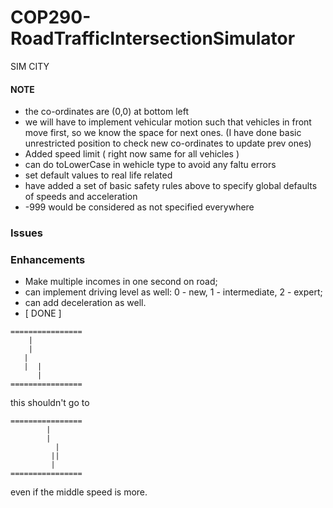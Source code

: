 # COP290-RoadTrafficIntersectionSimulator
SIM CITY

#### NOTE
- the co-ordinates are (0,0) at bottom left
- we will have to implement vehicular motion such that vehicles in front move first, so we know the space for next ones. (I have done basic unrestricted position to check new co-ordinates to update prev ones)
- Added speed limit ( right now same for all vehicles )
- can do toLowerCase in wehicle type to avoid any faltu errors
- set default values to real life related
- have added a set of basic safety rules above to specify global defaults of speeds and acceleration
- -999 would be considered as not specified everywhere
### Issues

### Enhancements
- Make multiple incomes in one second on road;
- can implement driving level as well: 0 - new, 1 - intermediate, 2 - expert;
- can add deceleration as well.
- [ DONE ]
```
================
    |
    |
   |  
   |  |
      |
================
```
this shouldn't go to
```
================
        |
        |
          |
         ||
         |
================
```
even if the middle speed is more.
